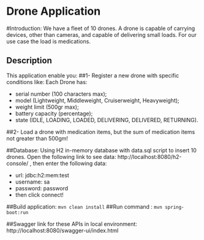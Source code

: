# Drone Application

#Introduction:
We have a fleet of 10 drones. A drone is capable of carrying devices, other than cameras, and capable of
delivering small loads. For our use case the load is medications.

## Description
This application enable you:
##1- Register a new drone with specific conditions like:
Each Drone has:
- serial number (100 characters max);
- model (Lightweight, Middleweight, Cruiserweight, Heavyweight);
- weight limit (500gr max);
- battery capacity (percentage);
- state (IDLE, LOADING, LOADED, DELIVERING, DELIVERED, RETURNING).

##2- Load a drone with medication items, but the sum of medication items not greater than 500gm!

##Database: 
Using H2 in-memory database with data.sql script to insert 10 drones.
Open the following link to see data: http://localhost:8080/h2-console/ , then enter the following data:
  - url: jdbc:h2:mem:test
  - username: sa
  - password: password
  - then click connect!


##Build application:
````mvn clean install````
##Run command :
```` mvn spring-boot:run ````

##Swagger link for these APIs in local environment:
http://localhost:8080/swagger-ui/index.html